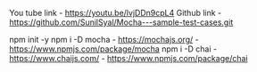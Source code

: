 You tube link - https://youtu.be/lvjDDn9cpL4
Github link - https://github.com/SunilSyal/Mocha---sample-test-cases.git

npm init -y
npm i -D mocha - https://mochajs.org/ - https://www.npmjs.com/package/mocha
npm i -D chai - https://www.chaijs.com/ - https://www.npmjs.com/package/chai

